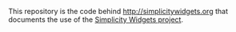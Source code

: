 This repository is the code behind http://simplicitywidgets.org
that documents the use of the
[Simplicity Widgets project](http://github.com:t11e/simplicity).

